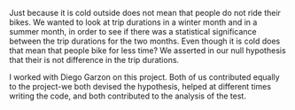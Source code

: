 Just because it is cold outside does not mean that people do not ride their bikes. We wanted to look at trip durations in a winter month and in a summer month, in order to see if there was a statistical significance between the trip durations for the two months. Even though it is cold does that mean that people bike for less time? We asserted in our null hypothesis that their is not difference in the trip durations. 

I worked with Diego Garzon on this project. Both of us contributed equally to the project-we both devised the hypothesis, helped at different times writing the code, and both contributed to the analysis of the test. 